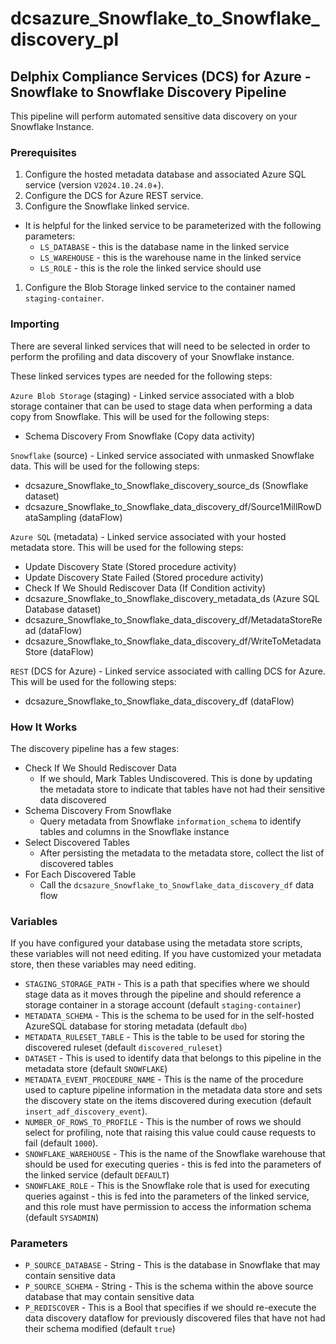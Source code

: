 # dcsazure_Snowflake_to_Snowflake_discovery_pl
## Delphix Compliance Services (DCS) for Azure - Snowflake to Snowflake Discovery Pipeline

This pipeline will perform automated sensitive data discovery on your Snowflake Instance.

### Prerequisites
1. Configure the hosted metadata database and associated Azure SQL service (version `V2024.10.24.0`+).
1. Configure the DCS for Azure REST service.
1. Configure the Snowflake linked service.
  * It is helpful for the linked service to be parameterized with the following parameters:
    * `LS_DATABASE` - this is the database name in the linked service
    * `LS_WAREHOUSE` - this is the warehouse name in the linked service
    * `LS_ROLE` - this is the role the linked service should use
1. Configure the Blob Storage linked service to the container named `staging-container`.

### Importing
There are several linked services that will need to be selected in order to perform the profiling and data discovery of
your Snowflake instance.

These linked services types are needed for the following steps:

`Azure Blob Storage` (staging) - Linked service associated with a blob storage container that can be used to stage data
when performing a data copy from Snowflake. This will be used for the following steps:
* Schema Discovery From Snowflake (Copy data activity)

`Snowflake` (source) - Linked service associated with unmasked Snowflake data. This will be used for the following
steps:
* dcsazure_Snowflake_to_Snowflake_discovery_source_ds (Snowflake dataset)
* dcsazure_Snowflake_to_Snowflake_data_discovery_df/Source1MillRowDataSampling (dataFlow)

`Azure SQL` (metadata) - Linked service associated with your hosted metadata store. This will be used for the following
steps:
* Update Discovery State (Stored procedure activity)
* Update Discovery State Failed (Stored procedure activity)
* Check If We Should Rediscover Data (If Condition activity)
* dcsazure_Snowflake_to_Snowflake_discovery_metadata_ds (Azure SQL Database dataset)
* dcsazure_Snowflake_to_Snowflake_data_discovery_df/MetadataStoreRead (dataFlow)
* dcsazure_Snowflake_to_Snowflake_data_discovery_df/WriteToMetadataStore (dataFlow)

`REST` (DCS for Azure) - Linked service associated with calling DCS for Azure. This will be used for the following
steps:
* dcsazure_Snowflake_to_Snowflake_data_discovery_df (dataFlow)

### How It Works
The discovery pipeline has a few stages:
* Check If We Should Rediscover Data
  * If we should, Mark Tables Undiscovered. This is done by updating the metadata store to indicate that tables
    have not had their sensitive data discovered
* Schema Discovery From Snowflake
  * Query metadata from Snowflake `information_schema` to identify tables and columns in the Snowflake instance
* Select Discovered Tables
  * After persisting the metadata to the metadata store, collect the list of discovered tables
* For Each Discovered Table
  * Call the `dcsazure_Snowflake_to_Snowflake_data_discovery_df` data flow


### Variables

If you have configured your database using the metadata store scripts, these variables will not need editing. If you
have customized your metadata store, then these variables may need editing.

* `STAGING_STORAGE_PATH` - This is a path that specifies where we should stage data as it moves through the pipeline
  and should reference a storage container in a storage account (default `staging-container`)
* `METADATA_SCHEMA` - This is the schema to be used for in the self-hosted AzureSQL database for storing metadata
  (default `dbo`)
* `METADATA_RULESET_TABLE` - This is the table to be used for storing the discovered ruleset
  (default `discovered_ruleset`)
* `DATASET` - This is used to identify data that belongs to this pipeline in the metadata store (default `SNOWFLAKE`)
* `METADATA_EVENT_PROCEDURE_NAME` - This is the name of the procedure used to capture pipeline information in the
  metadata data store and sets the discovery state on the items discovered during execution
  (default `insert_adf_discovery_event`).
* `NUMBER_OF_ROWS_TO_PROFILE` - This is the number of rows we should select for profiling, note that raising this value
  could cause requests to fail (default `1000`).
* `SNOWFLAKE_WAREHOUSE` - This is the name of the Snowflake warehouse that should be used for executing queries - this
  is fed into the parameters of the linked service (default `DEFAULT`)
* `SNOWFLAKE_ROLE` - This is the Snowflake role that is used for executing queries against - this is fed into the
  parameters of the linked service, and this role must have permission to access the information schema (default
  `SYSADMIN`)

### Parameters

* `P_SOURCE_DATABASE` - String - This is the database in Snowflake that may contain sensitive data
* `P_SOURCE_SCHEMA` - String - This is the schema within the above source database that may contain sensitive data
* `P_REDISCOVER` - This is a Bool that specifies if we should re-execute the data discovery dataflow for previously
  discovered files that have not had their schema modified (default `true`)
